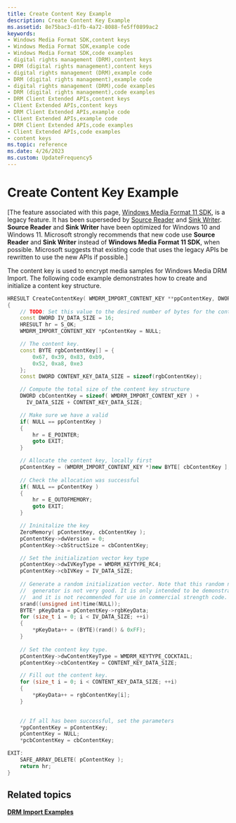 ```yaml
---
title: Create Content Key Example
description: Create Content Key Example
ms.assetid: 8e75bac3-d1fb-4a72-8088-fe5ff0899ac2
keywords:
- Windows Media Format SDK,content keys
- Windows Media Format SDK,example code
- Windows Media Format SDK,code examples
- digital rights management (DRM),content keys
- DRM (digital rights management),content keys
- digital rights management (DRM),example code
- DRM (digital rights management),example code
- digital rights management (DRM),code examples
- DRM (digital rights management),code examples
- DRM Client Extended APIs,content keys
- Client Extended APIs,content keys
- DRM Client Extended APIs,example code
- Client Extended APIs,example code
- DRM Client Extended APIs,code examples
- Client Extended APIs,code examples
- content keys
ms.topic: reference
ms.date: 4/26/2023
ms.custom: UpdateFrequency5
---
```


# Create Content Key Example

\[The feature associated with this page, [Windows Media Format 11 SDK](/windows/win32/wmformat/windows-media-format-11-sdk), is a legacy feature. It has been superseded by [Source Reader](/windows/win32/medfound/source-reader) and [Sink Writer](/windows/win32/medfound/sink-writer). **Source Reader** and **Sink Writer** have been optimized for Windows 10 and Windows 11. Microsoft strongly recommends that new code use **Source Reader** and **Sink Writer** instead of **Windows Media Format 11 SDK**, when possible. Microsoft suggests that existing code that uses the legacy APIs be rewritten to use the new APIs if possible.\]

The content key is used to encrypt media samples for Windows Media DRM Import. The following code example demonstrates how to create and initialize a content key structure.


```C++
HRESULT CreateContentKey( WMDRM_IMPORT_CONTENT_KEY **ppContentKey, DWORD *pcbContentKey)
{
    // TODO: Set this value to the desired number of bytes for the content key data. 
    const DWORD IV_DATA_SIZE = 16;
    HRESULT hr = S_OK;
    WMDRM_IMPORT_CONTENT_KEY *pContentKey = NULL;

    // The content key.
    const BYTE rgbContentKey[] = {
        0x67, 0x39, 0x83, 0xb9,
        0x52, 0xa8, 0xe3
    };        
    const DWORD CONTENT_KEY_DATA_SIZE = sizeof(rgbContentKey);

    // Compute the total size of the content key structure
    DWORD cbContentKey = sizeof( WMDRM_IMPORT_CONTENT_KEY ) +
      IV_DATA_SIZE + CONTENT_KEY_DATA_SIZE;

    // Make sure we have a valid 
    if( NULL == ppContentKey )
    {
        hr = E_POINTER;
        goto EXIT;
    }

    // Allocate the content key, locally first
    pContentKey = (WMDRM_IMPORT_CONTENT_KEY *)new BYTE[ cbContentKey ];
    
    // Check the allocation was successful 
    if( NULL == pContentKey )
    {
        hr = E_OUTOFMEMORY;
        goto EXIT;
    }

    // Ininitalize the key
    ZeroMemory( pContentKey, cbContentKey );
    pContentKey->dwVersion = 0;
    pContentKey->cbStructSize = cbContentKey;

    // Set the initialization vector key type 
    pContentKey->dwIVKeyType = WMDRM_KEYTYPE_RC4;
    pContentKey->cbIVKey = IV_DATA_SIZE;
    
    // Generate a random initialization vector. Note that this random number
    //  generator is not very good. It is only intended to be demonstrative
    //  and it is not recommended for use in commercial strength code.
    srand((unsigned int)time(NULL));
    BYTE* pKeyData = pContentKey->rgbKeyData;
    for (size_t i = 0; i < IV_DATA_SIZE; ++i)
    {
        *pKeyData++ = (BYTE)(rand() & 0xFF); 
    }   
    
    // Set the content key type.
    pContentKey->dwContentKeyType = WMDRM_KEYTYPE_COCKTAIL;
    pContentKey->cbContentKey = CONTENT_KEY_DATA_SIZE;

    // Fill out the content key. 
    for (size_t i = 0; i < CONTENT_KEY_DATA_SIZE; ++i)
    {
        *pKeyData++ = rgbContentKey[i]; 
    }   
    

    // If all has been successful, set the parameters
    *ppContentKey = pContentKey;
    pContentKey = NULL;
    *pcbContentKey = cbContentKey;

EXIT:
    SAFE_ARRAY_DELETE( pContentKey );
    return hr;
}
```



## Related topics

<dl> <dt>

[**DRM Import Examples**](drm-import-examples.md)
</dt> </dl>

 

 




